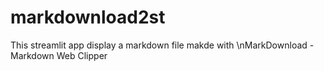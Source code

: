 # markdownload2st
This streamlit app display a markdown file makde with \nMarkDownload - Markdown Web Clipper
